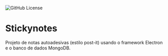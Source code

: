 ![GitHub License](https://img.shields.io/github/license/AlexsLima17/stickynotes)


# Stickynotes
Projeto de notas autoadesivas (estilo post-it) usando o framework Electron e o banco de dados MongoDB.

